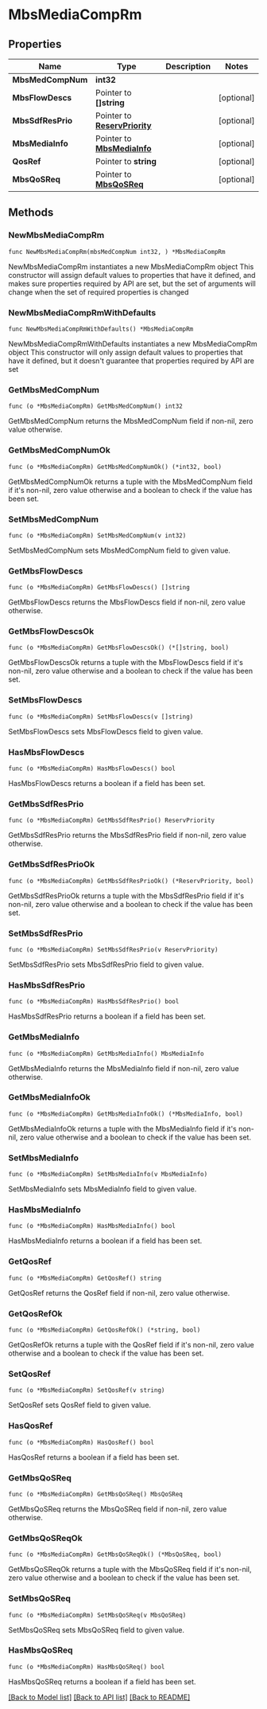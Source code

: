 # MbsMediaCompRm

## Properties

Name | Type | Description | Notes
------------ | ------------- | ------------- | -------------
**MbsMedCompNum** | **int32** |  | 
**MbsFlowDescs** | Pointer to **[]string** |  | [optional] 
**MbsSdfResPrio** | Pointer to [**ReservPriority**](ReservPriority.md) |  | [optional] 
**MbsMediaInfo** | Pointer to [**MbsMediaInfo**](MbsMediaInfo.md) |  | [optional] 
**QosRef** | Pointer to **string** |  | [optional] 
**MbsQoSReq** | Pointer to [**MbsQoSReq**](MbsQoSReq.md) |  | [optional] 

## Methods

### NewMbsMediaCompRm

`func NewMbsMediaCompRm(mbsMedCompNum int32, ) *MbsMediaCompRm`

NewMbsMediaCompRm instantiates a new MbsMediaCompRm object
This constructor will assign default values to properties that have it defined,
and makes sure properties required by API are set, but the set of arguments
will change when the set of required properties is changed

### NewMbsMediaCompRmWithDefaults

`func NewMbsMediaCompRmWithDefaults() *MbsMediaCompRm`

NewMbsMediaCompRmWithDefaults instantiates a new MbsMediaCompRm object
This constructor will only assign default values to properties that have it defined,
but it doesn't guarantee that properties required by API are set

### GetMbsMedCompNum

`func (o *MbsMediaCompRm) GetMbsMedCompNum() int32`

GetMbsMedCompNum returns the MbsMedCompNum field if non-nil, zero value otherwise.

### GetMbsMedCompNumOk

`func (o *MbsMediaCompRm) GetMbsMedCompNumOk() (*int32, bool)`

GetMbsMedCompNumOk returns a tuple with the MbsMedCompNum field if it's non-nil, zero value otherwise
and a boolean to check if the value has been set.

### SetMbsMedCompNum

`func (o *MbsMediaCompRm) SetMbsMedCompNum(v int32)`

SetMbsMedCompNum sets MbsMedCompNum field to given value.


### GetMbsFlowDescs

`func (o *MbsMediaCompRm) GetMbsFlowDescs() []string`

GetMbsFlowDescs returns the MbsFlowDescs field if non-nil, zero value otherwise.

### GetMbsFlowDescsOk

`func (o *MbsMediaCompRm) GetMbsFlowDescsOk() (*[]string, bool)`

GetMbsFlowDescsOk returns a tuple with the MbsFlowDescs field if it's non-nil, zero value otherwise
and a boolean to check if the value has been set.

### SetMbsFlowDescs

`func (o *MbsMediaCompRm) SetMbsFlowDescs(v []string)`

SetMbsFlowDescs sets MbsFlowDescs field to given value.

### HasMbsFlowDescs

`func (o *MbsMediaCompRm) HasMbsFlowDescs() bool`

HasMbsFlowDescs returns a boolean if a field has been set.

### GetMbsSdfResPrio

`func (o *MbsMediaCompRm) GetMbsSdfResPrio() ReservPriority`

GetMbsSdfResPrio returns the MbsSdfResPrio field if non-nil, zero value otherwise.

### GetMbsSdfResPrioOk

`func (o *MbsMediaCompRm) GetMbsSdfResPrioOk() (*ReservPriority, bool)`

GetMbsSdfResPrioOk returns a tuple with the MbsSdfResPrio field if it's non-nil, zero value otherwise
and a boolean to check if the value has been set.

### SetMbsSdfResPrio

`func (o *MbsMediaCompRm) SetMbsSdfResPrio(v ReservPriority)`

SetMbsSdfResPrio sets MbsSdfResPrio field to given value.

### HasMbsSdfResPrio

`func (o *MbsMediaCompRm) HasMbsSdfResPrio() bool`

HasMbsSdfResPrio returns a boolean if a field has been set.

### GetMbsMediaInfo

`func (o *MbsMediaCompRm) GetMbsMediaInfo() MbsMediaInfo`

GetMbsMediaInfo returns the MbsMediaInfo field if non-nil, zero value otherwise.

### GetMbsMediaInfoOk

`func (o *MbsMediaCompRm) GetMbsMediaInfoOk() (*MbsMediaInfo, bool)`

GetMbsMediaInfoOk returns a tuple with the MbsMediaInfo field if it's non-nil, zero value otherwise
and a boolean to check if the value has been set.

### SetMbsMediaInfo

`func (o *MbsMediaCompRm) SetMbsMediaInfo(v MbsMediaInfo)`

SetMbsMediaInfo sets MbsMediaInfo field to given value.

### HasMbsMediaInfo

`func (o *MbsMediaCompRm) HasMbsMediaInfo() bool`

HasMbsMediaInfo returns a boolean if a field has been set.

### GetQosRef

`func (o *MbsMediaCompRm) GetQosRef() string`

GetQosRef returns the QosRef field if non-nil, zero value otherwise.

### GetQosRefOk

`func (o *MbsMediaCompRm) GetQosRefOk() (*string, bool)`

GetQosRefOk returns a tuple with the QosRef field if it's non-nil, zero value otherwise
and a boolean to check if the value has been set.

### SetQosRef

`func (o *MbsMediaCompRm) SetQosRef(v string)`

SetQosRef sets QosRef field to given value.

### HasQosRef

`func (o *MbsMediaCompRm) HasQosRef() bool`

HasQosRef returns a boolean if a field has been set.

### GetMbsQoSReq

`func (o *MbsMediaCompRm) GetMbsQoSReq() MbsQoSReq`

GetMbsQoSReq returns the MbsQoSReq field if non-nil, zero value otherwise.

### GetMbsQoSReqOk

`func (o *MbsMediaCompRm) GetMbsQoSReqOk() (*MbsQoSReq, bool)`

GetMbsQoSReqOk returns a tuple with the MbsQoSReq field if it's non-nil, zero value otherwise
and a boolean to check if the value has been set.

### SetMbsQoSReq

`func (o *MbsMediaCompRm) SetMbsQoSReq(v MbsQoSReq)`

SetMbsQoSReq sets MbsQoSReq field to given value.

### HasMbsQoSReq

`func (o *MbsMediaCompRm) HasMbsQoSReq() bool`

HasMbsQoSReq returns a boolean if a field has been set.


[[Back to Model list]](../README.md#documentation-for-models) [[Back to API list]](../README.md#documentation-for-api-endpoints) [[Back to README]](../README.md)


